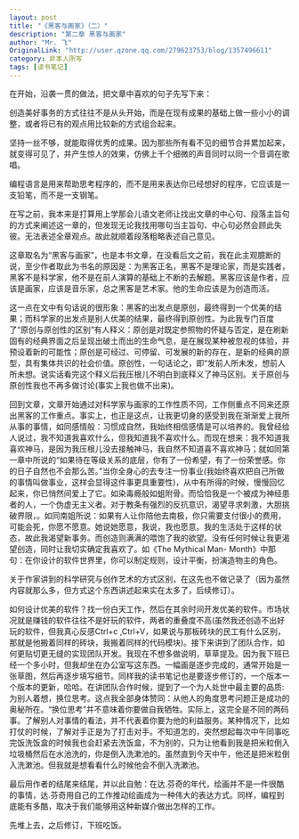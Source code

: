 ```yaml
---
layout: post
title: "《黑客与画家》（二）"
description: "第二章 黑客与画家"
author: "Mr. 飞"
OriginalLink: "http://user.qzone.qq.com/279623753/blog/1357496611"
category: 非本人所写
tags: [读书笔记]
---
```


在开始，沿袭一贯的做法，把文章中喜欢的句子先写下来：

创造美好事务的方式往往不是从头开始，而是在现有成果的基础上做一些小小的调整，或者将已有的观点用比较新的方式组合起来。

坚持一丝不够，就能取得优秀的成果。因为那些所有看不见的细节合并累加起来，就变得可见了，并产生惊人的效果，仿佛上千个细微的声音同时以同一个音调在歌唱。

编程语言是用来帮助思考程序的，而不是用来表达你已经想好的程序，它应该是一支铅笔，而不是一支钢笔。

在写之前，我本来是打算用上学那会儿语文老师让找出文章的中心句、段落主旨句的方式来阐述这一章的，但发现无论我找用哪句当主旨句、中心句必然会顾此失彼。无法表述全章观点。故此就顺着段落粗略表述自己意见。

这章取名为“黑客与画家”，也是本书文章，在没看后文之前，我在此主观臆断的说，至少作者取此为书名的原因是：为黑客正名，黑客不是理论家，而是实践者，黑客不是科学家，他不是在前人演算的基础上不断的去解题。黑客应该是作者，应该是画家，应该是音乐家，总之黑客是艺术家。他的生命应该是为创造而活。

这一点在文中有句话说的很形象：黑客的出发点是原创，最终得到一个优美的结果；而科学家的出发点是别人优美的结果，最终得到原创性。为此我专门百度了“原创与原创性的区别”有人释义：原创是对既定参照物的怀疑与否定，是在刷新固有的经典界面之后呈现出破土而出的生命气息，是在展现某种被忽视的体验，并预设着新的可能性；原创是可经过、可停留、可发展的新的存在，是新的经典的原型，具有集体共识的社会价值。原创性，一句话论之，即“发前人所未发，想前人所未想。说实话看完这个释义后我压根儿不明白到底释义了神马区别。关于原创与原创性我也不再多做讨论(事实上我也做不出来)。

回到文章，文章开始通过对科学家与画家的工作性质不同，工作侧重点不同来还原出黑客的工作重点。事实上，也正是这点，让我更切身的感受到我在渐渐爱上我所从事的事情，如同感情般：习惯成自然，我始终相信感情是可以培养的。我曾经给人说过，我不知道我喜欢什么，但我知道我不喜欢什么。而现在想来：我不知道我喜欢神马，是因为我压根儿没去接触神马，我自然不知道喜不喜欢神马；就如同第一章中所说的“如果待在等级关系的底层，你有了一份希望，有了一份荣誉感。你的日子自然也不会那么苦。”当你全身心的去专注一份事业(我始终喜欢把自己所做的事情叫做事业，这样会显得这件事更具重要性)，从中有所得的时候，慢慢回忆起来，你已悄然间爱上了它。如染毒瘾般如蛆附骨。而恰恰我是一个被成为神经患者的人，一个伪虚无主义者。对于教条有强烈的反抗意识，渴望寻求刺激，大胆挑破界限，。如同南姐所说：如果有人让你陪他去南极，你只需要支付很小的费用，可能会死，你愿不愿意。她说她愿意，我说，我也愿意。我的生活处于这样的状态，故此我渴望新事务。而创造则满满的喂饱了我的欲望。没有任何时候让我更渴望创造，同时让我切实确定我喜欢了。如《The Mythical Man- Month》中那句：在你设计的软件世界里，你可以制定规则，设计平衡，扮演造物主的角色。

关于作家讲到的科学研究与创作艺术的方式区别，在这先也不做记录了（因为虽然内容就那么多，但方式这个东西讲述起来实在太多了，后续修订）。

如何设计优美的软件？找一份白天工作，然后在其余时间开发优美的软件。市场状况就是赚钱的软件往往不是好玩的软件，两者的重叠度不高(虽然我还创造不出好玩的软件，但我真心反感Ctrl+c ,Ctrl+V，如果说与那板砖块的民工有什么区别，那就是他搬着同样的砖块，我搬着同样的代码模块)。接下来讲到了团队合作，如何更贴切更无缝的实现团队开发。我现在不想多做说明，草草提及。因为我下班已经一个多小时，但我却坐在办公室写这东西。一幅画是逐步完成的，通常开始是一张草图，然后再逐步填写细节。同样我的读书笔记也是要逐步修订的，一个版本一个版本的更新，哈哈。在讲团队合作时候，提到了一个为人处世中最主要的品质:为别人着想，换位思考。这点我全部身体赞同：从他人的角度思考问题正是成功的奥秘所在。“换位思考”并不意味着你要做自我牺牲。实际上，这完全是不同的两码事。了解别人对事情的看法，并不代表着你要为他的利益服务。某种情况下，比如打仗的时候，了解对手正是为了打击对手。不知道怎的，突然想起每次中午同事吃完饭洗饭盒的时候我也会赶紧去洗饭盒，不为别的，只为让他看到我是把米粒倒入垃圾桶然后在水池洗的，你是倒入洗漱池的。虽然直到今天中午，他还是把米粒倒入洗漱池。但我就是想看看什么时候他会不倒入洗漱池。

最后用作者的结尾来结尾，并以此自勉：在达.芬奇的年代，绘画并不是一件很酷的事情，达.芬奇用自己的工作推动绘画成为一种伟大的表达方式。同样，编程到底能有多酷，取决于我们能够用这种新媒介做出怎样的工作。

先堆上去，之后修订，下班吃饭。
